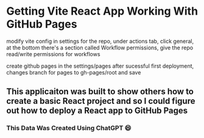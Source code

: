 # Getting Vite React App Working With GitHub Pages

modify vite config
in settings for the repo, under actions tab, click general, at the bottom there's a section called Workflow permissions, give the repo read/write permissions for workflows

create github pages in the settings/pages
after sucessful first deployment, changes branch for pages to gh-pages/root and save

## This applicaiton was built to show others how to create a basic React project and so I could figure out how to deploy a React app to GitHub Pages

### This Data Was Created Using ChatGPT 😄
